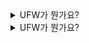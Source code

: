 <details>
    <summary>UFW가 뭔가요?</summary>
  
* The Uncomplicated Firewall (ufw) is a frontend for iptables and is particularly well-suited for host-based firewalls. ufw provides a framework for managing netfilter, as well as a command-line interface for manipulating the firewall. ufw aims to provide an easy to use interface for people unfamiliar with firewall concepts, while at the same time simplifies complicated iptables commands to help an administrator who knows what he or she is doing. (https://wiki.ubuntu.com/UncomplicatedFirewall)
* 요약하자면 방화벽에 익숙하지 않은 사람이더라도 방화벽을 쉽게 사용할 수 있도록 만들어진 것이 ufw라는 것이다.

> apt install ufw

위 명령어를 통해 ufw를 설치할 수 있다.
 
> ufw status

를 통해 지금 ufw의 상태를 확인할 수 있는데,

- - -
</details>

<details>
    <summary>UFW가 뭔가요?</summary>
  

* 
- - -
</details>
